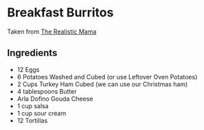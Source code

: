 # Breakfast Burritos

Taken from [The Realistic Mama](http://www.therealisticmama.com/breakfast-burrito-recipe/)

## Ingredients

* 12 Eggs
* 6 Potatoes Washed and Cubed (or use Leftover Oven Potatoes)
* 2 Cups Turkey Ham Cubed (we can use our Christmas ham)
* 4 tablespoons Butter
* Arla Dofino Gouda Cheese
* 1 cup salsa
* 1 cup sour cream
* 12 Tortillas
